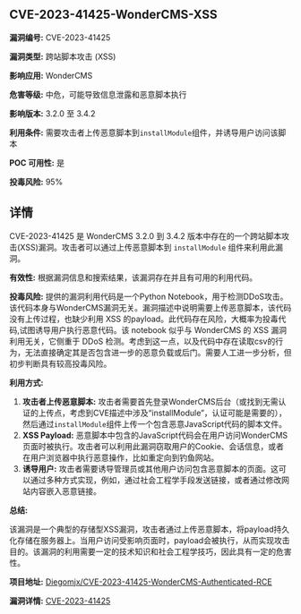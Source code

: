 ## CVE-2023-41425-WonderCMS-XSS

**漏洞编号:** CVE-2023-41425

**漏洞类型:** 跨站脚本攻击 (XSS)

**影响应用:** WonderCMS

**危害等级:** 中危，可能导致信息泄露和恶意脚本执行

**影响版本:** 3.2.0 至 3.4.2

**利用条件:** 需要攻击者上传恶意脚本到`installModule`组件，并诱导用户访问该脚本

**POC 可用性:** 是

**投毒风险:** 95%

## 详情

CVE-2023-41425 是 WonderCMS 3.2.0 到 3.4.2 版本中存在的一个跨站脚本攻击(XSS)漏洞。攻击者可以通过上传恶意脚本到 `installModule` 组件来利用此漏洞。

**有效性:** 根据漏洞信息和搜索结果，该漏洞存在并且有可用的利用代码。

**投毒风险:** 提供的漏洞利用代码是一个Python Notebook，用于检测DDoS攻击。该代码本身与WonderCMS漏洞无关。漏洞描述中说明需要上传恶意脚本，该代码没有上传过程，也缺少利用 XSS 的payload。此代码存在风险，大概率为投毒代码,试图诱导用户执行恶意代码。该 notebook 似乎与 WonderCMS 的 XSS 漏洞利用无关，它侧重于 DDoS 检测。考虑到这一点，以及代码中存在读取csv的行为，无法直接确定其是否包含进一步的恶意负载或后门。需要人工进一步分析，但初步判断具有较高投毒风险。

**利用方式:**

1.  **攻击者上传恶意脚本:** 攻击者需要首先登录WonderCMS后台（或找到无需认证的上传点，考虑到CVE描述中涉及“installModule”，认证可能是需要的），然后通过`installModule`组件上传一个包含恶意JavaScript代码的脚本文件。
2.  **XSS Payload:** 恶意脚本中包含的JavaScript代码会在用户访问WonderCMS页面时被执行。攻击者可以利用此漏洞窃取用户的Cookie、会话信息，或者在用户浏览器中执行恶意操作，比如重定向到钓鱼网站。
3.  **诱导用户:** 攻击者需要诱导管理员或其他用户访问包含恶意脚本的页面。这可以通过多种方式实现，例如，通过社会工程学手段发送链接，或者通过修改网站内容嵌入恶意链接。

**总结:**

该漏洞是一个典型的存储型XSS漏洞，攻击者通过上传恶意脚本，将payload持久化存储在服务器上。当用户访问受影响页面时，payload会被执行，从而实现攻击目的。该漏洞的利用需要一定的技术知识和社会工程学技巧，因此具有一定的危害性。

**项目地址:** [Diegomjx/CVE-2023-41425-WonderCMS-Authenticated-RCE](https://github.com/Diegomjx/CVE-2023-41425-WonderCMS-Authenticated-RCE)

**漏洞详情:** [CVE-2023-41425](https://nvd.nist.gov/vuln/detail/CVE-2023-41425)